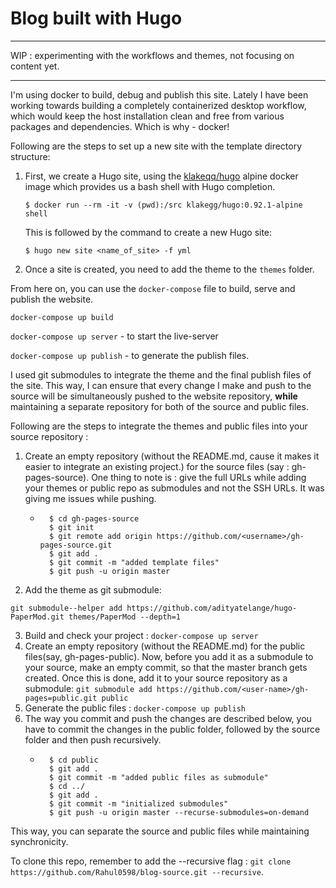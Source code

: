 # Blog built with Hugo
---
WIP : experimenting with the workflows and themes, not focusing on content yet.

---

I'm using docker to build, debug and publish this site. Lately I have been working towards building a completely containerized desktop workflow, which would keep the host installation clean and free from various packages and dependencies. Which is why - docker! 

Following are the steps to set up a new site with the template directory structure: 

1. First, we create a Hugo site, using the [klakeqq/hugo](https://hub.docker.com/r/klakegg/hugo/) alpine docker image which provides us a bash shell with Hugo completion.

    `$ docker run --rm -it -v (pwd):/src klakegg/hugo:0.92.1-alpine shell` 

    This is followed by the command to create a new Hugo site:

    `$ hugo new site <name_of_site> -f yml` 

2. Once a site is created, you need to add the theme to the `themes` folder. 

From here on, you can use the `docker-compose` file to build, serve and publish the website.

`docker-compose up build`

`docker-compose up server` - to start the live-server

`docker-compose up publish` - to generate the publish files.

I used git submodules to integrate the theme and the final publish files of the site. This way, I can ensure that every change I make and push to the source will be simultaneously pushed to the website repository, **while** maintaining a separate repository for both of the source and public files.

Following are the steps to integrate the themes and public files into your source repository : 

1. Create an empty repository (without the README.md, cause it makes it easier to integrate an existing project.) for the source files (say : gh-pages-source). One thing to note is : give the full URLs while adding your themes or public repo as submodules and not the SSH URLs. It was giving me issues while pushing.
    - ```shell
        $ cd gh-pages-source
        $ git init
        $ git remote add origin https://github.com/<username>/gh-pages-source.git
        $ git add .
        $ git commit -m "added template files"
        $ git push -u origin master
2. Add the theme as git submodule:

`git submodule--helper add https://github.com/adityatelange/hugo-PaperMod.git themes/PaperMod --depth=1`

3. Build and check your project : `docker-compose up server`
4. Create an empty repository (without the README.md) for the public files(say, gh-pages-public). Now, before you add it as a submodule to your source, make an empty commit, so that the master branch gets created. Once this is done, add it to your source repository as a submodule: 
`git submodule add https://github.com/<user-name>/gh-pages=public.git public`
5. Generate the public files : `docker-compose up publish`
6. The way you commit and push the changes are described below, you have to commit the changes in the public folder, followed by the source folder and then push recursively.
    - ```shell
        $ cd public
        $ git add .
        $ git commit -m "added public files as submodule"
        $ cd ../
        $ git add .
        $ git commit -m "initialized submodules"
        $ git push -u origin master --recurse-submodules=on-demand

This way, you can separate the source and public files while maintaining synchronicity.

To clone this repo, remember to add the --recursive flag : `git clone https://github.com/Rahul0598/blog-source.git --recursive`.
